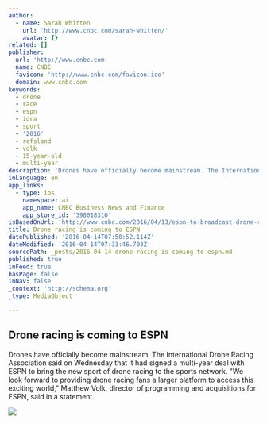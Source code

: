 ```yaml
---
author:
  - name: Sarah Whitten
    url: 'http://www.cnbc.com/sarah-whitten/'
    avatar: {}
related: []
publisher:
  url: 'http://www.cnbc.com'
  name: CNBC
  favicon: 'http://www.cnbc.com/favicon.ico'
  domain: www.cnbc.com
keywords:
  - drone
  - race
  - espn
  - idra
  - sport
  - '2016'
  - refsland
  - volk
  - 15-year-old
  - multi-year
description: 'Drones have officially become mainstream. The International Drone Racing Association said on Wednesday that it had signed a multi-year deal with ESPN to bring the new sport of drone racing to the sports network. "We look forward to providing drone racing fans a larger platform to access this exciting world," Matthew Volk, director of programming and acquisitions for ESPN, said in a statement.'
inLanguage: en
app_links:
  - type: ios
    namespace: ai
    app_name: CNBC Business News and Finance
    app_store_id: '398018310'
isBasedOnUrl: 'http://www.cnbc.com/2016/04/13/espn-to-broadcast-drone-racing.html'
title: Drone racing is coming to ESPN
datePublished: '2016-04-14T07:50:52.114Z'
dateModified: '2016-04-14T07:33:46.703Z'
sourcePath: _posts/2016-04-14-drone-racing-is-coming-to-espn.md
published: true
inFeed: true
hasPage: false
inNav: false
_context: 'http://schema.org'
_type: MediaObject

---
```

<article style=""><h1>Drone racing is coming to ESPN</h1><p>Drones have officially become mainstream. The International Drone Racing Association said on Wednesday that it had signed a multi-year deal with ESPN to bring the new sport of drone racing to the sports network. "We look forward to providing drone racing fans a larger platform to access this exciting world," Matthew Volk, director of programming and acquisitions for ESPN, said in a statement.</p><img src="http://fm.cnbc.com/applications/cnbc.com/resources/img/editorial/2015/12/21/103257366-GettyImages-487540608.1910x1000.jpg" /></article>